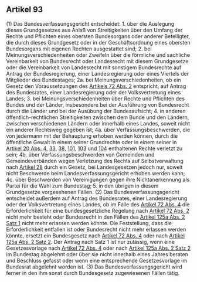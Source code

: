 ## Artikel 93

(1) Das Bundesverfassungsgericht entscheidet:
    1. über die Auslegung dieses Grundgesetzes aus Anlaß von Streitigkeiten über den Umfang der Rechte und Pflichten eines obersten Bundesorgans oder anderer Beteiligter, die durch dieses Grundgesetz oder in der Geschäftsordnung eines obersten Bundesorgans mit eigenen Rechten ausgestattet sind;
    2. bei Meinungsverschiedenheiten oder Zweifeln über die förmliche und sachliche Vereinbarkeit von Bundesrecht oder Landesrecht mit diesem Grundgesetze oder die Vereinbarkeit von Landesrecht mit sonstigem Bundesrechte auf Antrag der Bundesregierung, einer Landesregierung oder eines Viertels der Mitglieder des Bundestages;
    2a. bei Meinungsverschiedenheiten, ob ein Gesetz den Voraussetzungen des [Artikels 72 Abs. 2](#artikel-72) entspricht, auf Antrag des Bundesrates, einer Landesregierung oder der Volksvertretung eines Landes;
    3. bei Meinungsverschiedenheiten über Rechte und Pflichten des Bundes und der Länder, insbesondere bei der Ausführung von Bundesrecht durch die Länder und bei der Ausübung der Bundesaufsicht;
    4. in anderen öffentlich-rechtlichen Streitigkeiten zwischen dem Bunde und den Ländern, zwischen verschiedenen Ländern oder innerhalb eines Landes, soweit nicht ein anderer Rechtsweg gegeben ist;
    4a. über Verfassungsbeschwerden, die von jedermann mit der Behauptung erhoben werden können, durch die öffentliche Gewalt in einem seiner Grundrechte oder in einem seiner in [Artikel 20 Abs. 4](#artikel-20), [33](#artikel-33), [38](#artikel-38), [101](#artikel-101), [103](#artikel-103) und [104](#artikel-104) enthaltenen Rechte verletzt zu sein;
    4b. über Verfassungsbeschwerden von Gemeinden und Gemeindeverbänden wegen Verletzung des Rechts auf Selbstverwaltung nach [Artikel 28](#artikel-28) durch ein Gesetz, bei Landesgesetzen jedoch nur, soweit nicht Beschwerde beim Landesverfassungsgericht erhoben werden kann;
    4c. über Beschwerden von Vereinigungen gegen ihre Nichtanerkennung als Partei für die Wahl zum Bundestag;
    5. in den übrigen in diesem Grundgesetze vorgesehenen Fällen.
(2) Das Bundesverfassungsgericht entscheidet außerdem auf Antrag des Bundesrates, einer Landesregierung oder der Volksvertretung eines Landes, ob im Falle des [Artikel 72 Abs. 4](#artikel-72) die Erforderlichkeit für eine bundesgesetzliche Regelung nach [Artikel 72 Abs. 2](#artikel-72) nicht mehr besteht oder Bundesrecht in den Fällen des [Artikel 125a Abs. 2 Satz 1](#artikel-125a) nicht mehr erlassen werden könnte. Die Feststellung, dass die Erforderlichkeit entfallen ist oder Bundesrecht nicht mehr erlassen werden könnte, ersetzt ein Bundesgesetz nach [Artikel 72 Abs. 4](#artikel-72) oder nach [Artikel 125a Abs. 2 Satz 2](#artikel-125a). Der Antrag nach Satz 1 ist nur zulässig, wenn eine Gesetzesvorlage nach [Artikel 72 Abs. 4](#artikel-72) oder nach [Artikel 125a Abs. 2 Satz 2](#artikel-72) im Bundestag abgelehnt oder über sie nicht innerhalb eines Jahres beraten und Beschluss gefasst oder wenn eine entsprechende Gesetzesvorlage im Bundesrat abgelehnt worden ist.
(3) Das Bundesverfassungsgericht wird ferner in den ihm sonst durch Bundesgesetz zugewiesenen Fällen tätig.

